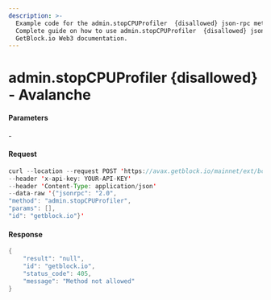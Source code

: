 ```yaml
---
description: >-
  Example code for the admin.stopCPUProfiler  {disallowed} json-rpc method.
  Сomplete guide on how to use admin.stopCPUProfiler  {disallowed} json-rpc in
  GetBlock.io Web3 documentation.
---
```


# admin.stopCPUProfiler {disallowed} - Avalanche

#### Parameters

\-

#### Request

```java
curl --location --request POST 'https://avax.getblock.io/mainnet/ext/bc/C/rpc' 
--header 'x-api-key: YOUR-API-KEY' 
--header 'Content-Type: application/json' 
--data-raw '{"jsonrpc": "2.0",
"method": "admin.stopCPUProfiler",
"params": [],
"id": "getblock.io"}'
```

#### Response

```java
{
    "result": "null",
    "id": "getblock.io",
    "status_code": 405,
    "message": "Method not allowed"
}
```
